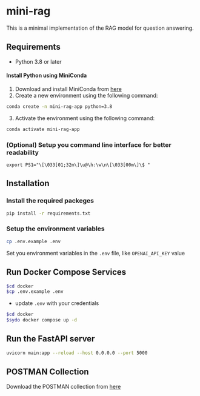 # mini-rag

This is a minimal implementation of the RAG model for question answering.

## Requirements

- Python 3.8 or later

#### Install Python using MiniConda

1) Download and install MiniConda from [here](https://www.anaconda.com/docs/getting-started/miniconda/install)
2) Create a new environment using the following command:

```bash
conda create -n mini-rag-app python=3.8
```

3) Activate the environment using the following command:

```bash
conda activate mini-rag-app
```

### (Optional) Setup you command line interface for better readability

```shell
export PS1="\[\033[01;32m\]\u@\h:\w\n\[\033[00m\]\$ "
```

## Installation

### Install the required packeges

```bash
pip install -r requirements.txt
```

### Setup the environment variables

```bash
cp .env.example .env
```

Set you environment variables in the `.env` file, like `OPENAI_API_KEY` value

## Run Docker Compose Services

```bash
$cd docker
$cp .env.example .env
```

- update `.env` with your credentials

```bash
$cd docker
$sydo docker compose up -d
```

## Run the FastAPI server

```bash
uvicorn main:app --reload --host 0.0.0.0 --port 5000
```

## POSTMAN Collection

Download the POSTMAN collection from [here](/assets/mini-rag-app.postman_collection.json)
